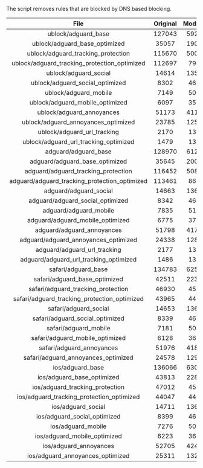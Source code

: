 The script removes rules that are blocked by DNS based blocking.


| File | Original | Modified |
|:----:|:-----:|:-----:|
| ublock/adguard_base | 127043 | 59236 |
| ublock/adguard_base_optimized | 35057 | 19057 |
| ublock/adguard_tracking_protection | 115670 | 50092 |
| ublock/adguard_tracking_protection_optimized | 112697 | 7952 |
| ublock/adguard_social | 14614 | 13561 |
| ublock/adguard_social_optimized | 8302 | 4607 |
| ublock/adguard_mobile | 7149 | 5019 |
| ublock/adguard_mobile_optimized | 6097 | 3584 |
| ublock/adguard_annoyances | 51173 | 41183 |
| ublock/adguard_annoyances_optimized | 23785 | 12580 |
| ublock/adguard_url_tracking | 2170 | 1321 |
| ublock/adguard_url_tracking_optimized | 1479 | 1318 |
| adguard/adguard_base | 128970 | 61232 |
| adguard/adguard_base_optimized | 35645 | 20075 |
| adguard/adguard_tracking_protection | 116452 | 50819 |
| adguard/adguard_tracking_protection_optimized | 113461 | 8666 |
| adguard/adguard_social | 14663 | 13617 |
| adguard/adguard_social_optimized | 8342 | 4651 |
| adguard/adguard_mobile | 7835 | 5199 |
| adguard/adguard_mobile_optimized | 6775 | 3757 |
| adguard/adguard_annoyances | 51798 | 41742 |
| adguard/adguard_annoyances_optimized | 24338 | 12877 |
| adguard/adguard_url_tracking | 2177 | 1328 |
| adguard/adguard_url_tracking_optimized | 1486 | 1325 |
| safari/adguard_base | 134783 | 62507 |
| safari/adguard_base_optimized | 42511 | 22353 |
| safari/adguard_tracking_protection | 46930 | 4568 |
| safari/adguard_tracking_protection_optimized | 43965 | 4424 |
| safari/adguard_social | 14653 | 13601 |
| safari/adguard_social_optimized | 8339 | 4638 |
| safari/adguard_mobile | 7181 | 5055 |
| safari/adguard_mobile_optimized | 6128 | 3614 |
| safari/adguard_annoyances | 51976 | 41844 |
| safari/adguard_annoyances_optimized | 24578 | 12956 |
| ios/adguard_base | 136066 | 63011 |
| ios/adguard_base_optimized | 43813 | 22856 |
| ios/adguard_tracking_protection | 47012 | 4576 |
| ios/adguard_tracking_protection_optimized | 44047 | 4432 |
| ios/adguard_social | 14711 | 13633 |
| ios/adguard_social_optimized | 8399 | 4652 |
| ios/adguard_mobile | 7276 | 5099 |
| ios/adguard_mobile_optimized | 6223 | 3655 |
| ios/adguard_annoyances | 52705 | 42468 |
| ios/adguard_annoyances_optimized | 25311 | 13265 |